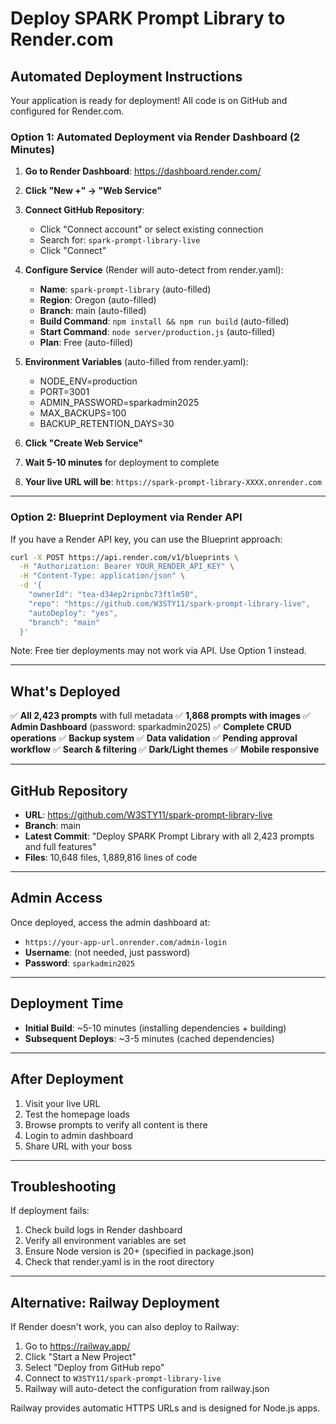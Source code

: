 # Deploy SPARK Prompt Library to Render.com

## Automated Deployment Instructions

Your application is ready for deployment! All code is on GitHub and configured for Render.com.

### Option 1: Automated Deployment via Render Dashboard (2 Minutes)

1. **Go to Render Dashboard**: https://dashboard.render.com/
2. **Click "New +" → "Web Service"**
3. **Connect GitHub Repository**:
   - Click "Connect account" or select existing connection
   - Search for: `spark-prompt-library-live`
   - Click "Connect"

4. **Configure Service** (Render will auto-detect from render.yaml):
   - **Name**: `spark-prompt-library` (auto-filled)
   - **Region**: Oregon (auto-filled)
   - **Branch**: main (auto-filled)
   - **Build Command**: `npm install && npm run build` (auto-filled)
   - **Start Command**: `node server/production.js` (auto-filled)
   - **Plan**: Free (auto-filled)

5. **Environment Variables** (auto-filled from render.yaml):
   - NODE_ENV=production
   - PORT=3001
   - ADMIN_PASSWORD=sparkadmin2025
   - MAX_BACKUPS=100
   - BACKUP_RETENTION_DAYS=30

6. **Click "Create Web Service"**

7. **Wait 5-10 minutes** for deployment to complete

8. **Your live URL will be**: `https://spark-prompt-library-XXXX.onrender.com`

---

### Option 2: Blueprint Deployment via Render API

If you have a Render API key, you can use the Blueprint approach:

```bash
curl -X POST https://api.render.com/v1/blueprints \
  -H "Authorization: Bearer YOUR_RENDER_API_KEY" \
  -H "Content-Type: application/json" \
  -d '{
    "ownerId": "tea-d34ep2ripnbc73ftlm50",
    "repo": "https://github.com/W3STY11/spark-prompt-library-live",
    "autoDeploy": "yes",
    "branch": "main"
  }'
```

Note: Free tier deployments may not work via API. Use Option 1 instead.

---

## What's Deployed

✅ **All 2,423 prompts** with full metadata
✅ **1,868 prompts with images**
✅ **Admin Dashboard** (password: sparkadmin2025)
✅ **Complete CRUD operations**
✅ **Backup system**
✅ **Data validation**
✅ **Pending approval workflow**
✅ **Search & filtering**
✅ **Dark/Light themes**
✅ **Mobile responsive**

---

## GitHub Repository

- **URL**: https://github.com/W3STY11/spark-prompt-library-live
- **Branch**: main
- **Latest Commit**: "Deploy SPARK Prompt Library with all 2,423 prompts and full features"
- **Files**: 10,648 files, 1,889,816 lines of code

---

## Admin Access

Once deployed, access the admin dashboard at:
- `https://your-app-url.onrender.com/admin-login`
- **Username**: (not needed, just password)
- **Password**: `sparkadmin2025`

---

## Deployment Time

- **Initial Build**: ~5-10 minutes (installing dependencies + building)
- **Subsequent Deploys**: ~3-5 minutes (cached dependencies)

---

## After Deployment

1. Visit your live URL
2. Test the homepage loads
3. Browse prompts to verify all content is there
4. Login to admin dashboard
5. Share URL with your boss

---

## Troubleshooting

If deployment fails:
1. Check build logs in Render dashboard
2. Verify all environment variables are set
3. Ensure Node version is 20+ (specified in package.json)
4. Check that render.yaml is in the root directory

---

## Alternative: Railway Deployment

If Render doesn't work, you can also deploy to Railway:

1. Go to https://railway.app/
2. Click "Start a New Project"
3. Select "Deploy from GitHub repo"
4. Connect to `W3STY11/spark-prompt-library-live`
5. Railway will auto-detect the configuration from railway.json

Railway provides automatic HTTPS URLs and is designed for Node.js apps.
